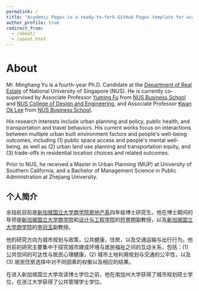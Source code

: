 ```yaml
---
permalink: /
title: "Academic Pages is a ready-to-fork GitHub Pages template for academic personal websites"
author_profile: true
redirect_from: 
  - /about/
  - /about.html
---
```


About
======
Mr. Minghang Yu is a fourth-year Ph.D. Candidate at the [Department of Real Estate](https://bschool.nus.edu.sg/real-estate/) of National University of Singapore (NUS). He is currently co-supervised by Associate Professor [Yuming Fu](https://discovery.nus.edu.sg/905-yuming-fu) from [NUS Business School](https://bschool.nus.edu.sg/) and [NUS College of Design and Engineering](https://cde.nus.edu.sg/), and Associate Professor [Kwan Ok Lee](https://discovery.nus.edu.sg/3104-kwan-ok-lee) from [NUS Business School](https://bschool.nus.edu.sg/).

His research interests include urban planning and policy, public health, and transportation and travel behaviors. His current works focus on interactions between multiple urban built environment factors and people's well-being outcomes, including (1) public space access and people's mental well-being, as well as (2) urban land use planning and transportation equity, and (3) trade-offs in residential location choices and related outcomes.

Prior to NUS, he received a Master in Urban Planning (MUP) at University of Southern California, and a Bachelor of Management Science in Public Administration at Zhejiang University.

个人简介
------
余铭航目前是[新加坡国立大学商学院房地产系](https://bschool.nus.edu.sg/real-estate/)四年级博士研究生。他在博士期间的导师是[新加坡国立大学商学院](https://bschool.nus.edu.sg/)和[设计与工程学院](https://cde.nus.edu.sg/)的[符育明](https://discovery.nus.edu.sg/905-yuming-fu)副教授，以及[新加坡国立大学商学院](https://bschool.nus.edu.sg/)的[李冠玉](https://discovery.nus.edu.sg/3104-kwan-ok-lee)副教授。

他的研究方向为城市规划与政策，公共健康，住房，以及交通运输与出行行为。他目前的研究主要集中于探究城市建成环境与居民福祉之间的互动关系，包括：(1) 公共空间的可达性与居民心理健康，(2) 城市土地利用规划与交通的公平性，以及 (3) 居民住房选择中对不同因素的权衡以及相应的结果。

在进入新加坡国立大学攻读博士学位之前，他在南加州大学获得了城市规划硕士学位，在浙江大学获得了公共管理学士学位。
